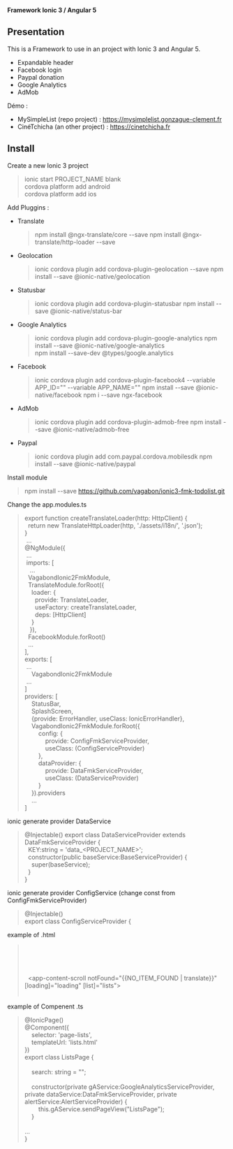 **Framework Ionic 3 / Angular 5**

Presentation
--------

This is a Framework to use in an project with Ionic 3 and Angular 5.
* Expandable header
* Facebook login
* Paypal donation
* Google Analytics
* AdMob

Démo : 
* MySimpleList (repo project) : https://mysimplelist.gonzague-clement.fr
* CinéTchicha (an other project) : https://cinetchicha.fr

Install
--------

Create a new Ionic 3 project
> ionic start PROJECT_NAME blank<br/>
> cordova platform add android<br/>
> cordova platform add ios


Add Pluggins :

* Translate  
  > npm install @ngx-translate/core --save
  > npm install @ngx-translate/http-loader --save
  
* Geolocation
  > ionic cordova plugin add cordova-plugin-geolocation --save
  > npm install --save @ionic-native/geolocation
  
* Statusbar
  > ionic cordova plugin add cordova-plugin-statusbar
  > npm install --save @ionic-native/status-bar
  
* Google Analytics
  > ionic cordova plugin add cordova-plugin-google-analytics
  > npm install --save @ionic-native/google-analytics  
  > npm install --save-dev @types/google.analytics  
  
* Facebook
  > ionic cordova plugin add cordova-plugin-facebook4 --variable APP_ID="" --variable APP_NAME=""
  > npm install --save @ionic-native/facebook
  > npm i --save ngx-facebook
  
* AdMob
  > ionic cordova plugin add cordova-plugin-admob-free
  > npm install --save @ionic-native/admob-free
  
* Paypal
  > ionic cordova plugin add com.paypal.cordova.mobilesdk
  > npm install --save @ionic-native/paypal

Install module
  > npm install --save https://github.com/vagabon/ionic3-fmk-todolist.git
  
Change the app.modules.ts
  >  export function createTranslateLoader(http: HttpClient) {<br/>
     &nbsp;&nbsp;return new TranslateHttpLoader(http, './assets/i18n/', '.json');<br/>
     }<br/>
     &nbsp;...<br/>
     @NgModule({<br/>
     &nbsp;...<br/>
     &nbsp;imports: [<br/>
     &nbsp;&nbsp;&nbsp;...<br/>
     &nbsp;&nbsp;VagabondIonic2FmkModule,<br/>
     &nbsp;&nbsp;TranslateModule.forRoot({<br/>
     &nbsp;&nbsp;&nbsp;&nbsp;loader: {<br/>
     &nbsp;&nbsp;&nbsp;&nbsp;&nbsp;&nbsp;provide: TranslateLoader,<br/>
     &nbsp;&nbsp;&nbsp;&nbsp;&nbsp;&nbsp;useFactory: createTranslateLoader,<br/>
     &nbsp;&nbsp;&nbsp;&nbsp;&nbsp;&nbsp;deps: [HttpClient]<br/>
     &nbsp;&nbsp;&nbsp;&nbsp;}<br/>
     &nbsp;&nbsp;&nbsp;}),<br/>
     &nbsp;&nbsp;FacebookModule.forRoot()<br/>
     &nbsp;&nbsp;...<br/>
     ],<br/>
     exports: [<br/>
     &nbsp;...<br/>
     &nbsp;&nbsp;&nbsp;&nbsp;VagabondIonic2FmkModule<br/>
     &nbsp;...<br/>
     ]<br/>
     providers: [<br/>
     &nbsp;&nbsp;&nbsp;&nbsp;StatusBar,<br/>
     &nbsp;&nbsp;&nbsp;&nbsp;SplashScreen,<br/>
     &nbsp;&nbsp;&nbsp;&nbsp;{provide: ErrorHandler, useClass: IonicErrorHandler},<br/>
     &nbsp;&nbsp;&nbsp;&nbsp;VagabondIonic2FmkModule.forRoot({<br/>
     &nbsp;&nbsp;&nbsp;&nbsp;&nbsp;&nbsp;&nbsp;&nbsp;config: {<br/>
     &nbsp;&nbsp;&nbsp;&nbsp;&nbsp;&nbsp;&nbsp;&nbsp;&nbsp;&nbsp;&nbsp;&nbsp;provide: ConfigFmkServiceProvider,<br/>
     &nbsp;&nbsp;&nbsp;&nbsp;&nbsp;&nbsp;&nbsp;&nbsp;&nbsp;&nbsp;&nbsp;&nbsp;useClass: (ConfigServiceProvider)<br/>
     &nbsp;&nbsp;&nbsp;&nbsp;&nbsp;&nbsp;&nbsp;&nbsp;},<br/>
     &nbsp;&nbsp;&nbsp;&nbsp;&nbsp;&nbsp;&nbsp;&nbsp;dataProvider: {<br/>
     &nbsp;&nbsp;&nbsp;&nbsp;&nbsp;&nbsp;&nbsp;&nbsp;&nbsp;&nbsp;&nbsp;&nbsp;provide: DataFmkServiceProvider,<br/>
     &nbsp;&nbsp;&nbsp;&nbsp;&nbsp;&nbsp;&nbsp;&nbsp;&nbsp;&nbsp;&nbsp;&nbsp;useClass: (DataServiceProvider)<br/>
     &nbsp;&nbsp;&nbsp;&nbsp;&nbsp;&nbsp;&nbsp;&nbsp;}<br/>
     &nbsp;&nbsp;&nbsp;&nbsp;}).providers<br/>
     &nbsp;&nbsp;&nbsp;&nbsp;...<br/>
     ]<br/>

ionic generate provider DataService
  > @Injectable()
    export class DataServiceProvider extends DataFmkServiceProvider {<br/>
    &nbsp;&nbsp;KEY:string = 'data_<PROJECT_NAME>';<br/>
    &nbsp;&nbsp;constructor(public baseService:BaseServiceProvider) {<br/>
    &nbsp;&nbsp;&nbsp;&nbsp;super(baseService);<br/>
    &nbsp;&nbsp;}<br/>
    }<br/>

ionic generate provider ConfigService (change const from ConfigFmkServiceProvider)
  > @Injectable()<br/>
    export class ConfigServiceProvider {

example of .html

  > <expandable-header title="{{TITLE | translate}}"><br/>
    </expandable-header><br/><br/>
    <ion-content><br/>
    &nbsp;&nbsp;<app-content-scroll notFound="{{NO_ITEM_FOUND | translate}}" [loading]="loading" [list]="lists"><br/>
    &nbsp;&nbsp;</app-content-scroll>
    </ion-content>

example of Compenent .ts
  > @IonicPage()<br/>
    @Component({<br/>
    &nbsp;&nbsp;&nbsp;&nbsp;selector: 'page-lists',<br/>
    &nbsp;&nbsp;&nbsp;&nbsp;templateUrl: 'lists.html'<br/>
    })<br/>
    export class ListsPage {<br/>  
    &nbsp;&nbsp;&nbsp;&nbsp;search: string = "";<br/><br/>
    &nbsp;&nbsp;&nbsp;&nbsp;constructor(private gAService:GoogleAnalyticsServiceProvider, private dataService:DataFmkServiceProvider, private alertService:AlertServiceProvider) {<br/>
    &nbsp;&nbsp;&nbsp;&nbsp;&nbsp;&nbsp;&nbsp;&nbsp;this.gAService.sendPageView("ListsPage");<br/>
    &nbsp;&nbsp;&nbsp;&nbsp;}<br/>    
    ...<br/>
    }<br/>
